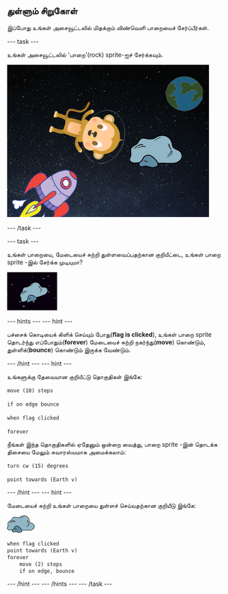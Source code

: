 ## துள்ளும் சிறுகோள்

இப்போது உங்கள் அசைவூட்டலில் மிதக்கும் விண்வெளி பாறையைச் சேர்ப்பீர்கள்.

\--- task \---

உங்கள் அசைவூட்டலில் 'பாறை'(rock) sprite-ஐச் சேர்க்கவும்.

![ஒரு பாறை sprite -ஐச் சேர்த்தல்](images/space-rock-sprite.png)

\--- /task \---

\--- task \---

உங்கள் பாறையை, மேடையைச் சுற்றி துள்ளவைப்பதற்கான குறியீட்டை, உங்கள் பாறை sprite -இல் சேர்க்க முடியுமா?

![ஒரு துள்ளும் பாறையை சோதித்தல்](images/space-bounce-test.png)

\--- hints \--- \--- hint \---

பச்சைக் கொடியைக் கிளிக் செய்யும் போது(**flag is clicked**), உங்கள் பாறை sprite தொடர்ந்து எப்போதும்(**forever**) மேடையைச் சுற்றி நகர்ந்து(**move**) கொண்டும், துள்ளிக்(**bounce**) கொண்டும் இருக்க வேண்டும்.

\--- /hint \--- \--- hint \---

உங்களுக்கு தேவையான குறியீட்டு தொகுதிகள் இங்கே:

```blocks3
move (10) steps

if on edge bounce

when flag clicked

forever
```

நீங்கள் இந்த தொகுதிகளில் ஏதேனும் ஒன்றை வைத்து, பாறை sprite -இன் தொடக்க திசையை மேலும் சுவாரஸ்யமாக அமைக்கலாம்:

```blocks3
turn cw (15) degrees

point towards (Earth v)
```

\--- /hint \--- \--- hint \---

மேடையைச் சுற்றி உங்கள் பாறையை துள்ளச் செய்வதற்கான குறியீடு இங்கே:

![பாறை sprite](images/sprite-rock.png)

```blocks3
when flag clicked
point towards (Earth v)
forever
    move (2) steps
    if on edge, bounce
```

\--- /hint \--- \--- /hints \--- \--- /task \---